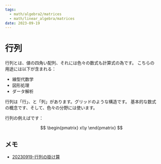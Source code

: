 ```yaml
---
tags:
  - math/algebra2/matrices
  - math/linear_algebra/matrices
date: 2023-09-19
---
```


# 行列

行列とは、値の四角い配列、それには色々の数式も計算式の為です。
こちらの用途には以下が含まれる：

- 線型代数学
- 図形処理
- ダータ解析

行列は「行」、と「列」があります。グリッドのような構造です。
基本的な数式の概念です、そして、色々の分野には使います。

行列の例えばです：

$$
\begin{pmatrix}
x\\y
\end{pmatrix}
$$

## メモ

- [20230919-行列の掛け算](20230919-行列の掛け算.md)